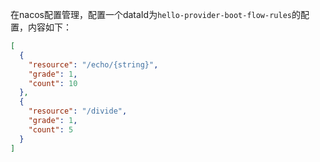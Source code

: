 在nacos配置管理，配置一个dataId为`hello-provider-boot-flow-rules`的配置，内容如下：
```json
[
  {
    "resource": "/echo/{string}",
    "grade": 1,
    "count": 10
  },
  {
    "resource": "/divide",
    "grade": 1,
    "count": 5
  }
]
```